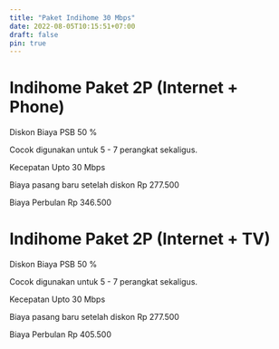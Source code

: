 ```yaml
---
title: "Paket Indihome 30 Mbps"
date: 2022-08-05T10:15:51+07:00
draft: false
pin: true
---
```


# Indihome Paket 2P (Internet + Phone)

Diskon Biaya PSB 50 %

Cocok digunakan untuk 5 - 7 perangkat sekaligus.

Kecepatan Upto 30 Mbps

Biaya pasang baru setelah diskon Rp 277.500

Biaya Perbulan Rp 346.500

# Indihome Paket 2P (Internet + TV)

Diskon Biaya PSB 50 %

Cocok digunakan untuk 5 - 7 perangkat sekaligus.

Kecepatan Upto 30 Mbps

Biaya pasang baru setelah diskon Rp 277.500

Biaya Perbulan Rp 405.500